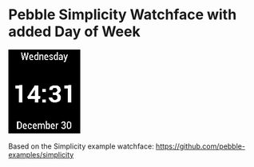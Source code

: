 # Pebble Simplicity Watchface with added Day of Week

![screenshot](simplicity-dow-screenshot.png)



Based on the Simplicity example watchface:
https://github.com/pebble-examples/simplicity
